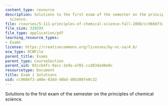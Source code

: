 ```yaml
---
content_type: resource
description: Solutions to the first exam of the semester on the principles of chemical
  science.
file: /courses/5-111-principles-of-chemical-science-fall-2008/cc9666f3a80e83dd48bdd8b306fe0c32_E1_FA08_key.pdf
file_size: 329293
file_type: application/pdf
learning_resource_types:
- Exams
license: https://creativecommons.org/licenses/by-nc-sa/4.0/
ocw_type: OCWFile
parent_title: Exams
parent_type: CourseSection
parent_uid: 03ccb4fc-9acc-2e9a-e701-ccd83ded8e0c
resourcetype: Document
title: Exam 1 Solutions
uid: cc9666f3-a80e-83dd-48bd-d8b306fe0c32
---
```

Solutions to the first exam of the semester on the principles of chemical science.